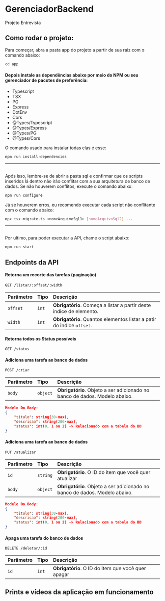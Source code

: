 # GerenciadorBackend
Projeto Entrevista

## Como rodar o projeto:

Para começar, abra a pasta app do projeto a partir de sua raiz com o comando abaixo:
```bash
cd app
```

#### Depois instale as dependências abaixo por meio do NPM ou seu gerenciador de pacotes de preferência:
- Typescript
- TSX
- PG
- Express
- DotEnv
- Cors
- @Types/Typescript
- @Types/Express
- @Types/PG
- @Types/Cors

O comando usado para instalar todas elas é esse:
```bash
npm run install-dependencies
```
---
\
Após isso, lembre-se de abrir a pasta sql e confirmar que os scripts inseridos lá dentro não irão conflitar com a sua arquitetura de banco de dados. Se não houverem conflitos, execute o comando abaixo:
```bash
npm run configure
```
Já se houverem erros, eu recomendo executar cada script não conflitante com o comando abaixo:
```bash
npx tsx migrate.ts <nomeArquivoSql1> [nomeArquivoSql2] ...
```
---
\
Por ultimo, para poder executar a API, chame o script abaixo:
```bash
npm run start
```
## Endpoints da API

#### Retorna um recorte das tarefas (paginação)

```http
GET /listar/:offset/:width
```

| Parâmetro   | Tipo       | Descrição                                                             |
| :---------- | :--------- | :-------------------------------------------------------------------- |
| `offset`    | `int`      | **Obrigatório**. Começa a listar a partir deste indice de elemento.   |
| `width`     | `int`      | **Obrigatório**. Quantos elementos listar a patir do indice `offset`. |

#### Retorna todos os Status possíveis

```http
GET /status
```

#### Adiciona uma tarefa ao banco de dados

```http
POST /criar
```
| Parâmetro   | Tipo       | Descrição                                                                  |
| :---------- | :--------- | :------------------------------------------------------------------------- |
| `body`      | `object`   | **Obrigatório**. Objeto a ser adicionado no banco de dados. Modelo abaixo. |

```json
Modelo Do Body:
{
    "titulo": string(30-max),
    "descricao": string(200-max),
    "status": int(0, 1 ou 2) -> Relacionado com a tabela do BD
}
```

#### Adiciona uma tarefa ao banco de dados

```http
PUT /atualizar
```

| Parâmetro   | Tipo       | Descrição                                                                  |
| :---------- | :--------- | :------------------------------------------------------------------------- |
| `id`        | `string`   | **Obrigatório**. O ID do item que você quer atualizar                      |
| `body`      | `object`   | **Obrigatório**. Objeto a ser adicionado no banco de dados. Modelo abaixo. |

```json
Modelo Do Body:
{
    "titulo": string(30-max),
    "descricao": string(200-max),
    "status": int(0, 1 ou 2) -> Relacionado com a tabela do BD
}
```

#### Apaga uma tarefa do banco de dados

```http
DELETE /deletar/:id
```

| Parâmetro   | Tipo       | Descrição                                          |
| :---------- | :--------- | :------------------------------------------------- |
| `id`        | `int`      | **Obrigatório**. O ID do item que você quer apagar |

## Prints e vídeos da aplicação em funcionamento